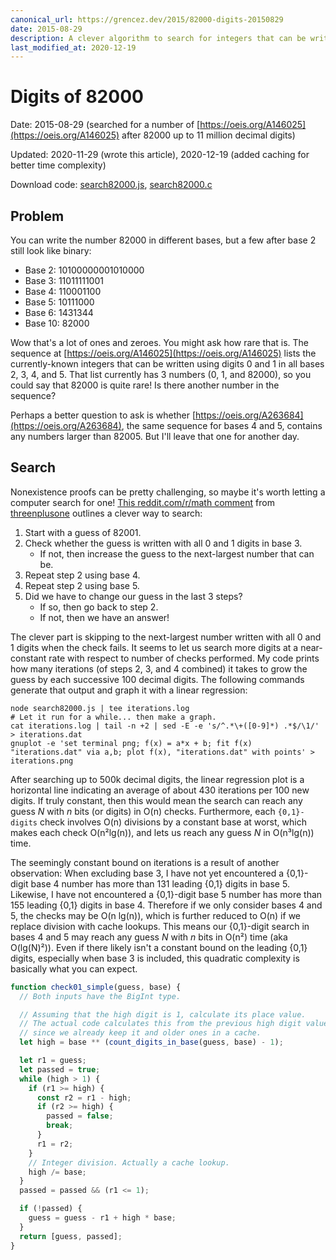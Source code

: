 ```yaml
---
canonical_url: https://grencez.dev/2015/82000-digits-20150829
date: 2015-08-29
description: A clever algorithm to search for integers that can be written with ones and zeroes in several bases.
last_modified_at: 2020-12-19
---
```


# Digits of 82000

Date: 2015-08-29 (searched for a number of [https://oeis.org/A146025](https://oeis.org/A146025) after 82000 up to 11 million decimal digits)

Updated: 2020-11-29 (wrote this article), 2020-12-19 (added caching for better time complexity)

Download code: [search82000.js](search82000.js), [search82000.c](search82000.c)

## Problem

You can write the number 82000 in different bases, but a few after base 2 still look like binary:

* Base 2: 10100000001010000
* Base 3: 11011111001
* Base 4: 110001100
* Base 5: 10111000
* Base 6: 1431344
* Base 10: 82000

Wow that's a lot of ones and zeroes.
You might ask how rare that is.
The sequence at [https://oeis.org/A146025](https://oeis.org/A146025) lists the currently-known integers that can be written using digits 0 and 1 in all bases 2, 3, 4, and 5.
That list currently has 3 numbers (0, 1, and 82000), so you could say that 82000 is quite rare!
Is there another number in the sequence?

Perhaps a better question to ask is whether [https://oeis.org/A263684](https://oeis.org/A263684), the same sequence for bases 4 and 5, contains any numbers larger than 82005.
But I'll leave that one for another day.

## Search

Nonexistence proofs can be pretty challenging, so maybe it's worth letting a computer search for one!
[This reddit.com/r/math comment](https://www.reddit.com/r/math/comments/36jq0k/a_curious_property_of_82000/crf0pkn) from [threenplusone](https://www.reddit.com/user/threenplusone/) outlines a clever way to search:

1. Start with a guess of 82001.
2. Check whether the guess is written with all 0 and 1 digits in base 3.
   * If not, then increase the guess to the next-largest number that can be.
3. Repeat step 2 using base 4.
4. Repeat step 2 using base 5.
5. Did we have to change our guess in the last 3 steps?
   * If so, then go back to step 2.
   * If not, then we have an answer!

The clever part is skipping to the next-largest number written with all 0 and 1 digits when the check fails.
It seems to let us search more digits at a near-constant rate with respect to number of checks performed.
My code prints how many iterations (of steps 2, 3, and 4 combined) it takes to grow the guess by each successive 100 decimal digits.
The following commands generate that output and graph it with a linear regression:

```shell
node search82000.js | tee iterations.log
# Let it run for a while... then make a graph.
cat iterations.log | tail -n +2 | sed -E -e 's/^.*\+([0-9]*) .*$/\1/' > iterations.dat
gnuplot -e 'set terminal png; f(x) = a*x + b; fit f(x) "iterations.dat" via a,b; plot f(x), "iterations.dat" with points' > iterations.png
```

After searching up to 500k decimal digits, the linear regression plot is a horizontal line indicating an average of about 430 iterations per 100 new digits.
If truly constant, then this would mean the search can reach any guess *N* with *n* bits (or digits) in O(n) checks.
Furthermore, each `{0,1}-digits` check involves O(n) divisions by a constant base at worst, which makes each check O(n&sup2;lg(n)), and lets us reach any guess *N* in O(n&sup3;lg(n)) time.

The seemingly constant bound on iterations is a result of another observation: When excluding base 3, I have not yet encountered a {0,1}-digit base 4 number has more than 131 leading {0,1} digits in base 5.
Likewise, I have not encountered a {0,1}-digit base 5 number has more than 155 leading {0,1} digits in base 4.
Therefore if we only consider bases 4 and 5, the checks may be O(n lg(n)), which is further reduced to O(n) if we replace division with cache lookups.
This means our {0,1}-digit search in bases 4 and 5 may reach any guess *N* with *n* bits in O(n&sup2;) time (aka O(lg(N)&sup2;)).
Even if there likely isn't a constant bound on the leading {0,1} digits, especially when base 3 is included, this quadratic complexity is basically what you can expect.

```javascript
function check01_simple(guess, base) {
  // Both inputs have the BigInt type.

  // Assuming that the high digit is 1, calculate its place value.
  // The actual code calculates this from the previous high digit value
  // since we already keep it and older ones in a cache.
  let high = base ** (count_digits_in_base(guess, base) - 1);

  let r1 = guess;
  let passed = true;
  while (high > 1) {
    if (r1 >= high) {
      const r2 = r1 - high;
      if (r2 >= high) {
        passed = false;
        break;
      }
      r1 = r2;
    }
    // Integer division. Actually a cache lookup.
    high /= base;
  }
  passed = passed && (r1 <= 1);

  if (!passed) {
    guess = guess - r1 + high * base;
  }
  return [guess, passed];
}
```
